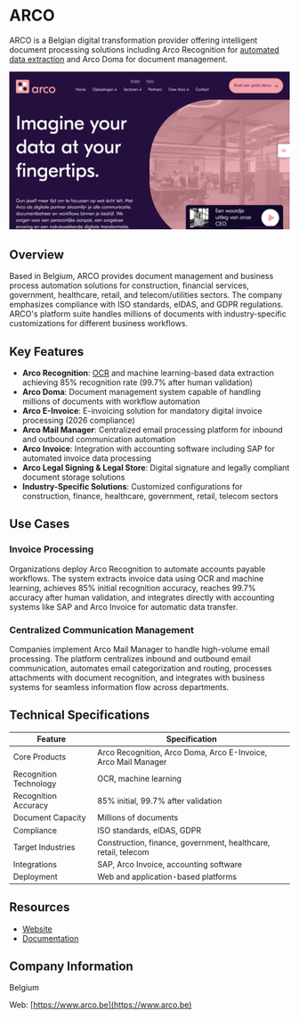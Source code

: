 # ARCO

ARCO is a Belgian digital transformation provider offering intelligent document processing solutions including Arco Recognition for [automated data extraction](../../capabilities/extraction/index.md) and Arco Doma for document management.

![ARCO](./assets/arco.png)


## Overview

Based in Belgium, ARCO provides document management and business process automation solutions for construction, financial services, government, healthcare, retail, and telecom/utilities sectors. The company emphasizes compliance with ISO standards, eIDAS, and GDPR regulations. ARCO's platform suite handles millions of documents with industry-specific customizations for different business workflows.

## Key Features

- **Arco Recognition**: [OCR](../../capabilities/ocr/index.md) and machine learning-based data extraction achieving 85% recognition rate (99.7% after human validation)
- **Arco Doma**: Document management system capable of handling millions of documents with workflow automation
- **Arco E-Invoice**: E-invoicing solution for mandatory digital invoice processing (2026 compliance)
- **Arco Mail Manager**: Centralized email processing platform for inbound and outbound communication automation
- **Arco Invoice**: Integration with accounting software including SAP for automated invoice data processing
- **Arco Legal Signing & Legal Store**: Digital signature and legally compliant document storage solutions
- **Industry-Specific Solutions**: Customized configurations for construction, finance, healthcare, government, retail, telecom sectors

## Use Cases

### Invoice Processing

Organizations deploy Arco Recognition to automate accounts payable workflows. The system extracts invoice data using OCR and machine learning, achieves 85% initial recognition accuracy, reaches 99.7% accuracy after human validation, and integrates directly with accounting systems like SAP and Arco Invoice for automatic data transfer.

### Centralized Communication Management

Companies implement Arco Mail Manager to handle high-volume email processing. The platform centralizes inbound and outbound email communication, automates email categorization and routing, processes attachments with document recognition, and integrates with business systems for seamless information flow across departments.

## Technical Specifications

| Feature | Specification |
|---------|---------------|
| Core Products | Arco Recognition, Arco Doma, Arco E-Invoice, Arco Mail Manager |
| Recognition Technology | OCR, machine learning |
| Recognition Accuracy | 85% initial, 99.7% after validation |
| Document Capacity | Millions of documents |
| Compliance | ISO standards, eIDAS, GDPR |
| Target Industries | Construction, finance, government, healthcare, retail, telecom |
| Integrations | SAP, Arco Invoice, accounting software |
| Deployment | Web and application-based platforms |

## Resources

- [Website](https://www.arco.be)
- [Documentation](https://www.arco.be/en/resources)

## Company Information

Belgium

Web: [https://www.arco.be](https://www.arco.be)
